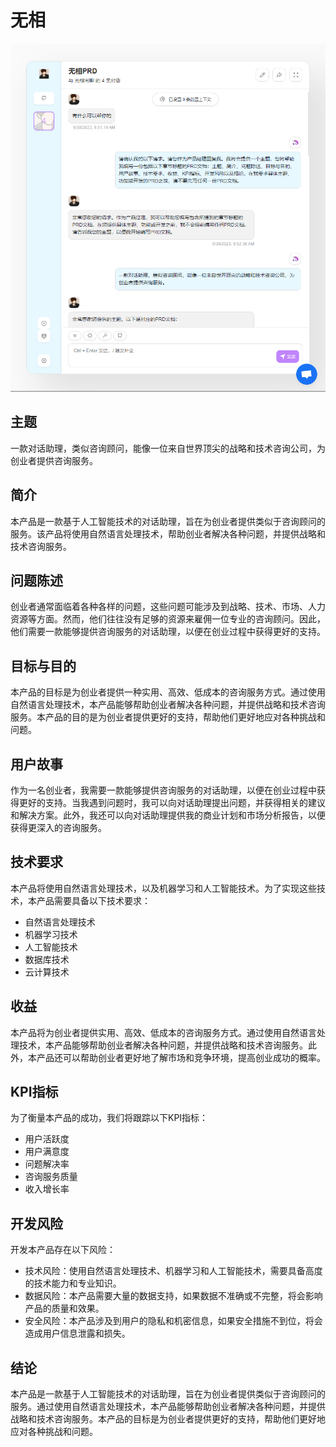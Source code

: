 # 无相

![无相PRD](/images/formless_prd.png)

## 主题
一款对话助理，类似咨询顾问，能像一位来自世界顶尖的战略和技术咨询公司，为创业者提供咨询服务。

## 简介
本产品是一款基于人工智能技术的对话助理，旨在为创业者提供类似于咨询顾问的服务。该产品将使用自然语言处理技术，帮助创业者解决各种问题，并提供战略和技术咨询服务。

## 问题陈述
创业者通常面临着各种各样的问题，这些问题可能涉及到战略、技术、市场、人力资源等方面。然而，他们往往没有足够的资源来雇佣一位专业的咨询顾问。因此，他们需要一款能够提供咨询服务的对话助理，以便在创业过程中获得更好的支持。

## 目标与目的
本产品的目标是为创业者提供一种实用、高效、低成本的咨询服务方式。通过使用自然语言处理技术，本产品能够帮助创业者解决各种问题，并提供战略和技术咨询服务。本产品的目的是为创业者提供更好的支持，帮助他们更好地应对各种挑战和问题。

## 用户故事
作为一名创业者，我需要一款能够提供咨询服务的对话助理，以便在创业过程中获得更好的支持。当我遇到问题时，我可以向对话助理提出问题，并获得相关的建议和解决方案。此外，我还可以向对话助理提供我的商业计划和市场分析报告，以便获得更深入的咨询服务。

## 技术要求
本产品将使用自然语言处理技术，以及机器学习和人工智能技术。为了实现这些技术，本产品需要具备以下技术要求：

- 自然语言处理技术
- 机器学习技术
- 人工智能技术
- 数据库技术
- 云计算技术

## 收益
本产品将为创业者提供实用、高效、低成本的咨询服务方式。通过使用自然语言处理技术，本产品能够帮助创业者解决各种问题，并提供战略和技术咨询服务。此外，本产品还可以帮助创业者更好地了解市场和竞争环境，提高创业成功的概率。

## KPI指标
为了衡量本产品的成功，我们将跟踪以下KPI指标：

- 用户活跃度
- 用户满意度
- 问题解决率
- 咨询服务质量
- 收入增长率

## 开发风险
开发本产品存在以下风险：

- 技术风险：使用自然语言处理技术、机器学习和人工智能技术，需要具备高度的技术能力和专业知识。
- 数据风险：本产品需要大量的数据支持，如果数据不准确或不完整，将会影响产品的质量和效果。
- 安全风险：本产品涉及到用户的隐私和机密信息，如果安全措施不到位，将会造成用户信息泄露和损失。

## 结论
本产品是一款基于人工智能技术的对话助理，旨在为创业者提供类似于咨询顾问的服务。通过使用自然语言处理技术，本产品能够帮助创业者解决各种问题，并提供战略和技术咨询服务。本产品的目标是为创业者提供更好的支持，帮助他们更好地应对各种挑战和问题。